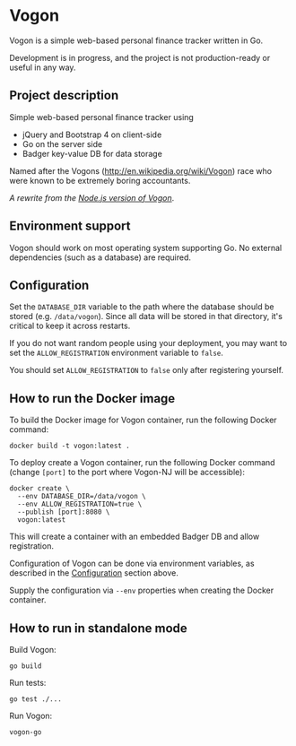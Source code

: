 # Vogon
Vogon is a simple web-based personal finance tracker written in Go.

Development is in progress, and the project is not production-ready or useful in any way.

## Project description

Simple web-based personal finance tracker using

* jQuery and Bootstrap 4 on client-side
* Go on the server side
* Badger key-value DB for data storage

Named after the Vogons (http://en.wikipedia.org/wiki/Vogon) race who were known to be extremely boring accountants.

_A rewrite from the [Node.js version of Vogon](https://github.com/zlogic/vogon-nj)_.

## Environment support

Vogon should work on most operating system supporting Go.
No external dependencies (such as a database) are required.

## Configuration

Set the `DATABASE_DIR` variable to the path where the database should be stored (e.g. `/data/vogon`).
Since all data will be stored in that directory, it's critical to keep it across restarts.

If you do not want random people using your deployment, you may want to set the `ALLOW_REGISTRATION` environment variable to `false`.

You should set `ALLOW_REGISTRATION` to `false` only after registering yourself.

## How to run the Docker image

To build the Docker image for Vogon container, run the following Docker command:

`docker build -t vogon:latest .`

To deploy create a Vogon container, run the following Docker command (change `[port]` to the port where Vogon-NJ will be accessible):

```
docker create \
  --env DATABASE_DIR=/data/vogon \
  --env ALLOW_REGISTRATION=true \
  --publish [port]:8080 \
  vogon:latest
```

This will create a container with an embedded Badger DB and allow registration.

Configuration of Vogon can be done via environment variables, as described in the [Configuration](#configuration) section above.

Supply the configuration via `--env` properties when creating the Docker container.

## How to run in standalone mode

Build Vogon:

`go build`

Run tests:

`go test ./...`

Run Vogon:

`vogon-go`
